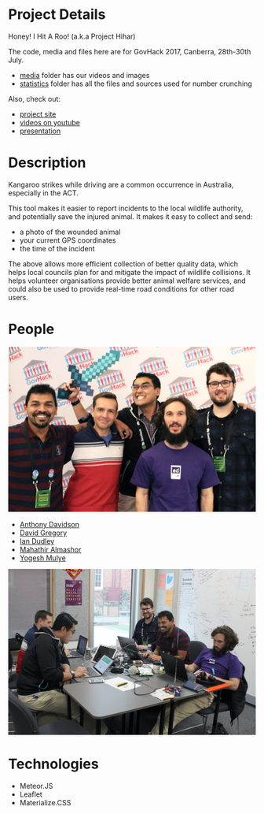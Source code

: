 Project Details
===============
Honey! I Hit A Roo!  (a.k.a Project Hihar)

The code, media and files here are for GovHack 2017, Canberra, 28th-30th July.
- [media](media) folder has our videos and images
- [statistics](statistics) folder has all the files and sources used for number crunching

Also, check out:
- [project site](https://sites.google.com/view/roohitgovhack/home)
- [videos on youtube](https://www.youtube.com/channel/UC223eivQzQM5Z98YyBuf73w)
- [presentation](/media/main-presentation.pdf)

Description
===========
Kangaroo strikes while driving are a common occurrence in Australia, especially in the ACT.

This tool makes it easier to report incidents to the local wildlife authority, and potentially save the injured animal. It makes it easy to collect and send:
- a photo of the wounded animal
- your current GPS coordinates
- the time of the incident

The above allows more efficient collection of better quality data, which helps local councils plan for and mitigate the impact of wildlife collisions. It helps volunteer organisations provide better animal welfare services, and could also be used to provide real-time road conditions for other road users.

People
======
![Team Photo](/media/team-photo.jpg)

- [Anthony Davidson](anthonydavidson101@gmail.com)
- [David Gregory](http://davidgregory.com.au)
- [Ian Dudley](http://iandudley.com)
- [Mahathir Almashor](https://ma-al.github.io)
- [Yogesh Mulye](yogesh.mulye@gmail.com)

![Team Work](/media/team-work.jpg)

Technologies
============
- Meteor.JS
- Leaflet
- Materialize.CSS